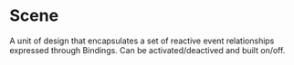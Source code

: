 # Scene

A unit of design that encapsulates a set of reactive event relationships expressed through Bindings. Can be activated/deactived and built on/off.